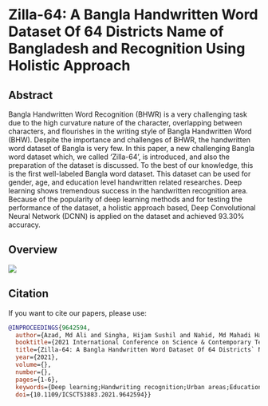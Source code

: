 # Zilla-64: A Bangla Handwritten Word Dataset Of 64 Districts Name of Bangladesh and Recognition Using Holistic Approach

## Abstract

Bangla Handwritten Word Recognition (BHWR) is a very challenging task due to the high curvature nature of the character, overlapping between characters, and flourishes in the writing style of Bangla Handwritten Word (BHW). Despite the importance and challenges of BHWR, the handwritten word dataset of Bangla is very few. In this paper, a new challenging Bangla word dataset which, we called ‘Zilla-64’, is introduced, and also the preparation of the dataset is discussed. To the best of our knowledge, this is the first well-labeled Bangla word dataset. This dataset can be used for gender, age, and education level handwritten related researches. Deep learning shows tremendous success in the handwritten recognition area. Because of the popularity of deep learning methods and for testing the performance of the dataset, a holistic approach based, Deep Convolutional Neural Network (DCNN) is applied on the dataset and achieved 93.30% accuracy.

## Overview 

<image src="/zilla-64-overview.jpg"/>

## Citation

If you want to cite our papers, please use:

```bibtex
@INPROCEEDINGS{9642594,
  author={Azad, Md Ali and Singha, Hijam Sushil and Nahid, Md Mahadi Hasan},
  booktitle={2021 International Conference on Science & Contemporary Technologies (ICSCT)}, 
  title={Zilla-64: A Bangla Handwritten Word Dataset Of 64 Districts` Name of Bangladesh and Recognition Using Holistic Approach}, 
  year={2021},
  volume={},
  number={},
  pages={1-6},
  keywords={Deep learning;Handwriting recognition;Urban areas;Education;Writing;Stability analysis;Robustness;Convolutional Neural Network;Holistic Approach;Bangla Handwritten Word;Bangla Handwritten Word Recognition;Zilla-64},
  doi={10.1109/ICSCT53883.2021.9642594}}

```
